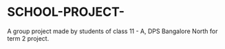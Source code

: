 # SCHOOL-PROJECT-
A group project made by students of class 11 - A, DPS Bangalore North for term 2 project. 
